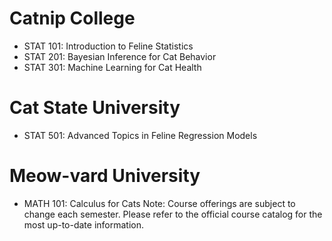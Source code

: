 # Catnip College
- STAT 101: Introduction to Feline Statistics
- STAT 201: Bayesian Inference for Cat Behavior
- STAT 301: Machine Learning for Cat Health
# Cat State University
- STAT 501: Advanced Topics in Feline Regression Models
# Meow-vard University
- MATH 101: Calculus for Cats
Note: Course offerings are subject to change each semester. Please refer to the official course catalog for the most up-to-date information.






